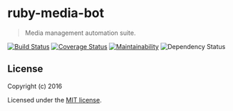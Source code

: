 # ruby-media-bot

> Media management automation suite.

[![Build Status](https://travis-ci.org/aaginskiy/mediabot.svg?branch=chore%2Ftypescript)](https://travis-ci.org/aaginskiy/mediabot)
[![Coverage Status](https://coveralls.io/repos/github/aaginskiy/mediabot/badge.svg?branch=chore/typescript)](https://coveralls.io/github/aaginskiy/mediabot?branch=chore/typescript)
[![Maintainability](https://api.codeclimate.com/v1/badges/c3775f155fa8ec3c60ba/maintainability)](https://codeclimate.com/github/aaginskiy/tmdb/maintainability)
![Dependency Status](https://david-dm.org/aaginskiy/mediabot.svg)

## License

Copyright (c) 2016

Licensed under the [MIT license](LICENSE).
